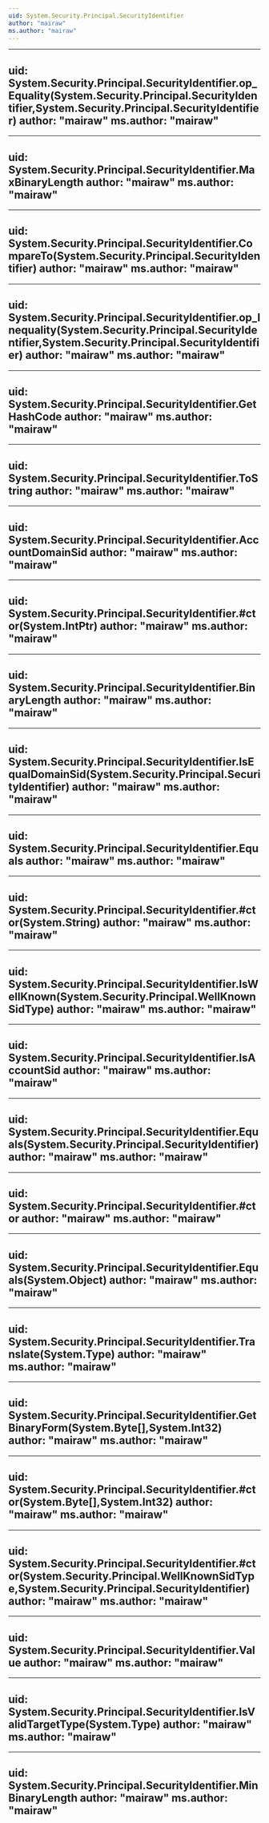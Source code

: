 ```yaml
---
uid: System.Security.Principal.SecurityIdentifier
author: "mairaw"
ms.author: "mairaw"
---
```


---
uid: System.Security.Principal.SecurityIdentifier.op_Equality(System.Security.Principal.SecurityIdentifier,System.Security.Principal.SecurityIdentifier)
author: "mairaw"
ms.author: "mairaw"
---

---
uid: System.Security.Principal.SecurityIdentifier.MaxBinaryLength
author: "mairaw"
ms.author: "mairaw"
---

---
uid: System.Security.Principal.SecurityIdentifier.CompareTo(System.Security.Principal.SecurityIdentifier)
author: "mairaw"
ms.author: "mairaw"
---

---
uid: System.Security.Principal.SecurityIdentifier.op_Inequality(System.Security.Principal.SecurityIdentifier,System.Security.Principal.SecurityIdentifier)
author: "mairaw"
ms.author: "mairaw"
---

---
uid: System.Security.Principal.SecurityIdentifier.GetHashCode
author: "mairaw"
ms.author: "mairaw"
---

---
uid: System.Security.Principal.SecurityIdentifier.ToString
author: "mairaw"
ms.author: "mairaw"
---

---
uid: System.Security.Principal.SecurityIdentifier.AccountDomainSid
author: "mairaw"
ms.author: "mairaw"
---

---
uid: System.Security.Principal.SecurityIdentifier.#ctor(System.IntPtr)
author: "mairaw"
ms.author: "mairaw"
---

---
uid: System.Security.Principal.SecurityIdentifier.BinaryLength
author: "mairaw"
ms.author: "mairaw"
---

---
uid: System.Security.Principal.SecurityIdentifier.IsEqualDomainSid(System.Security.Principal.SecurityIdentifier)
author: "mairaw"
ms.author: "mairaw"
---

---
uid: System.Security.Principal.SecurityIdentifier.Equals
author: "mairaw"
ms.author: "mairaw"
---

---
uid: System.Security.Principal.SecurityIdentifier.#ctor(System.String)
author: "mairaw"
ms.author: "mairaw"
---

---
uid: System.Security.Principal.SecurityIdentifier.IsWellKnown(System.Security.Principal.WellKnownSidType)
author: "mairaw"
ms.author: "mairaw"
---

---
uid: System.Security.Principal.SecurityIdentifier.IsAccountSid
author: "mairaw"
ms.author: "mairaw"
---

---
uid: System.Security.Principal.SecurityIdentifier.Equals(System.Security.Principal.SecurityIdentifier)
author: "mairaw"
ms.author: "mairaw"
---

---
uid: System.Security.Principal.SecurityIdentifier.#ctor
author: "mairaw"
ms.author: "mairaw"
---

---
uid: System.Security.Principal.SecurityIdentifier.Equals(System.Object)
author: "mairaw"
ms.author: "mairaw"
---

---
uid: System.Security.Principal.SecurityIdentifier.Translate(System.Type)
author: "mairaw"
ms.author: "mairaw"
---

---
uid: System.Security.Principal.SecurityIdentifier.GetBinaryForm(System.Byte[],System.Int32)
author: "mairaw"
ms.author: "mairaw"
---

---
uid: System.Security.Principal.SecurityIdentifier.#ctor(System.Byte[],System.Int32)
author: "mairaw"
ms.author: "mairaw"
---

---
uid: System.Security.Principal.SecurityIdentifier.#ctor(System.Security.Principal.WellKnownSidType,System.Security.Principal.SecurityIdentifier)
author: "mairaw"
ms.author: "mairaw"
---

---
uid: System.Security.Principal.SecurityIdentifier.Value
author: "mairaw"
ms.author: "mairaw"
---

---
uid: System.Security.Principal.SecurityIdentifier.IsValidTargetType(System.Type)
author: "mairaw"
ms.author: "mairaw"
---

---
uid: System.Security.Principal.SecurityIdentifier.MinBinaryLength
author: "mairaw"
ms.author: "mairaw"
---
